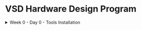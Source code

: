 # VSD Hardware Design Program

<details>
  <Summary> Week 0 - Day 0 - Tools Installation</summary>

## System Check
      - 6 GB RAM  
      - 50 GB HDD  
      - Ubuntu 20.04+  
      - 4 vCPU  
      
## Tool Check
  #### 1. Yosys
    $ sudo apt-get update
    $ git clone https://github.com/YosysHQ/yosys.git
    $ cd yosys
    $ sudo apt install make  # If make is not installed
    $ sudo apt-get install build-essential clang bison flex \
        libreadline-dev gawk tcl-dev libffi-dev git \
        graphviz xdot pkg-config python3 libboost-system-dev \
        libboost-python-dev libboost-filesystem-dev zlib1g-dev
    $ make config-gcc
    $ make
    $ sudo make install
![Alt Text](images/week0/yosys_installation.jpeg)


  #### 2. iverilog
    $ sudo apt-get update
    $ sudo apt-get install iverilog
![Alt Text](images/week0/iverilog_installation.jpeg)

  #### 3. gtkwave
    $ sudo apt-get update
    $ sudo apt install gtkwave
![Alt Text](images/week0/gtkwave_installation.jpeg)

  #### 4. ngspice
  ##### After downloading the tarball from https://sourceforge.net/projects/ngspice/files/ to a local directory, unpack it using:
    $ tar -zxvf ngspice-37.tar.gz
    $ cd ngspice-37
    $ mkdir release
    $ cd release
    $ ../configure --with-x --with-readline=yes --disable-debug
    $ make
    $ sudo make install
![Alt Text](images/week0/ngspice_installation.jpeg)

  #### 5. magic
  ##### Install the required dependencies:
    $ sudo apt-get install m4
    $ sudo apt-get install tcsh
    $ sudo apt-get install csh
    $ sudo apt-get install libx11-dev
    $ sudo apt-get install tcl-dev tk-dev
    $ sudo apt-get install libcairo2-dev
    $ sudo apt-get install mesa-common-dev libglu1-mesa-dev
    $ sudo apt-get install libncurses-dev
  ##### Clone and build Magic:
    $ git clone https://github.com/RTimothyEdwards/magic
    $ cd magic
    $ ./configure
    $ make
    $ sudo make install
![Alt Text](images/week0/magic_installation.jpeg)



  
